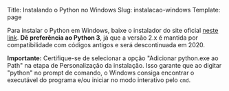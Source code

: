 Title: Instalando o Python no Windows
Slug: instalacao-windows
Template: page

Para instalar o Python em Windows, baixe o instalador do site oficial [neste link](https://www.python.org/downloads/). **Dê preferência ao Python 3**, já que a versão 2.x é mantida por compatibilidade com códigos antigos e será descontinuada em 2020.

**Importante:** Certifique-se de selecionar a opção "Adicionar python.exe ao Path" na etapa de Personalização da instalação. Isso garante que ao digitar "python" no prompt de comando, o Windows consiga encontrar o executável do programa e/ou iniciar no modo interativo pelo `cmd`.
